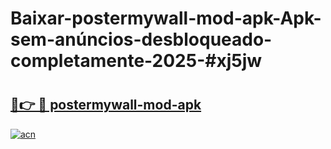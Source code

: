 # Baixar-postermywall-mod-apk-Apk-sem-anúncios-desbloqueado-completamente-2025-#xj5jw

# <h2><a href="https://ainizakaria.my?title=postermywall-mod-apk&ref=24M">🔗👉 🔴 postermywall-mod-apk</a></h2>

[![acn](https://github.com/user-attachments/assets/0f9c940e-d8b0-45ae-aac7-cd30a18b3e1c)](https://ainizakaria.my?title=postermywall-mod-apk&ref=24M)

